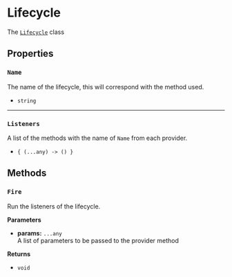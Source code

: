 # Lifecycle

The [`Lifecycle`]() class

## Properties

### `Name`

The name of the lifecycle, this will correspond with the method used.

- `string`

---

### `Listeners`

A list of the methods with the name of `Name` from each provider.

- `{ (...any) -> () }`

## Methods

### `Fire`

Run the listeners of the lifecycle.

**Parameters**

- **params:** `...any`<br>
A list of parameters to be passed to the provider method

**Returns**

- `void`

